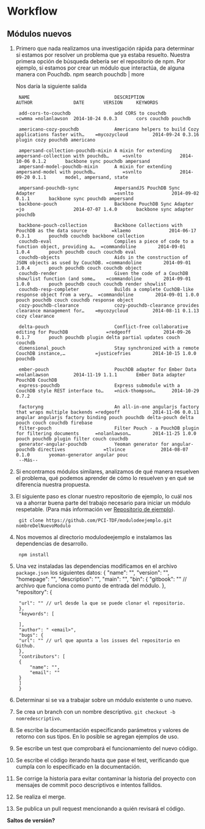 # Workflow
## Módulos nuevos
1. Primero que nada realizamos una investigación rápida para determinar si estamos por resolver un problema que ya estaba resuelto.
Nuestra primera opción de búsqueda debería ser el repositorio de npm.
Por ejemplo, si estamos por crear un módulo que interactúa, de alguna manera con Pouchdb.
		npm search pouchdb | more

	Nos daría la siguiente salida

		NAME                               DESCRIPTION                                                  AUTHOR               DATE       VERSION     KEYWORDS                     
                                                                 
		add-cors-to-couchdb                add CORS to couchdb                                          =cwmma =nolanlawson  2014-10-24 0.0.3       cors couchdb pouchdb         
                                                                 
		americano-cozy-pouchdb             Americano helpers to build Cozy applications faster with…    =mycozycloud         2014-09-24 0.3.16      plugin cozy pouchdb americano
                                                                 
		ampersand-collection-pouchdb-mixin A mixin for extending ampersand-collection with pouchdb…     =svnlto              2014-10-06 0.1.2       backbone sync pouchdb ampersand                                                               
		ampersand-model-pouchdb-mixin      A mixin for extending ampersand-model with pouchdb…          =svnlto              2014-09-20 0.1.1       model, ampersand, state      
                                                                 
		ampersand-pouchdb-sync             AmpersandJS PouchDB Sync Adapter                             =svnlto              2014-09-02 0.1.1       backbone sync pouchdb ampersand                                                               
		backbone-pouch                     Backbone PouchDB Sync Adapter                                =jo                  2014-07-07 1.4.0       backbone sync adapter pouchdb
                                                                 
		backbone-pouch-collection          Backbone Collections with PouchDB as the data source         =klaemo              2014-06-17 0.3.1       pouchdb couchdb backbone collection                                                           
		couchdb-eval                       Compiles a piece of code to a function object, providing a…  =commandoline        2014-09-01 1.0.4       pouch pouchdb couch couchdb eval                                                              
		couchdb-objects                    Aids in the construction of JSON objects as used by CouchDB. =commandoline        2014-09-01 1.0.4       pouch pouchdb couch couchdb object                                                            
		couchdb-render                     Given the code of a CouchDB show/list function (and some…    =commandoline        2014-09-01 1.0.0       pouch pouchdb couch couchdb render showlist                                                  
		couchdb-resp-completer             Builds a complete CuchDB-like response object from a very…  =commandoline        2014-09-01 1.0.0       pouch pouchdb couch couchdb response object                                                   
		cozy-pouchdb-clearance             cozy-pouchdb-clearance provides clearance management for…    =mycozycloud         2014-08-11 0.1.13      cozy clearance               
                                                                 
		delta-pouch                        Conflict-free collaborative editing for PouchDB              =redgeoff            2014-09-26 0.1.7       pouch pouchdb plugin delta partial updates couch couchdb
		dimensional_pouch                  Stay synchronized with a remote CouchDB instance,…           =justicefries        2014-10-15 1.0.0       pouchdb                      
                                                                 
		ember-pouch                        PouchDB adapter for Ember Data                               =nolanlawson         2014-11-19 1.1.1       Ember Data adapter PouchDB CouchDB                                                            
		express-pouchdb                    Express submodule with a CouchDB style REST interface to…    =nick-thompson…      2014-10-29 0.7.2                                    
                                                                 
		factoryng                          An all-in-one angularjs factory that wraps multiple backends =redgeoff            2014-11-06 0.0.11      angular angularjs factory binding pouch pouchdb delta-pouch delta pouch couch couchdb firebase
		filter-pouch                       Filter Pouch - a PouchDB plugin for filtering documents      =nolanlawson…        2014-11-25 1.0.0       pouch pouchdb plugin filter couch couchdb                                                     
		generator-angular-pouchdb          Yeoman generator for angular-pouchdb directives              =tlvince             2014-08-07 0.1.0       yeoman-generator angular pouc
		--Más--

2. Si encontramos módulos similares, analizamos de qué manera resuelven el problema, qué podemos aprender de cómo lo resuelven y en qué se diferencia nuestra propuesta.
3. El siguiente paso es clonar nuestro repositorio de ejemplo, lo cuál nos va a ahorrar buena parte del trabajo necesario para iniciar un módulo respetable. (Para más información ver [Repositorio de ejemplo](/repositorio/README.html)).

		git clone https://github.com/PCI-TDF/modulodeejemplo.git nombreDelNuevoModulo
4. Nos movemos al directorio modulodeejemplo e instalamos las dependencias de desarrollo.
    
		npm install
5. Una vez instaladas las dependencias modificamos en el archivo `package.json` los siguientes datos:
		{
    	"name": "",
    	"version": "",
    	"homepage": "",
    	"description": "",
    	"main": "",
    	"bin": {
        "gitbook": "" // archivo que funciona como punto de entrada del módulo.
    	},
    	"repository": {
        
        "url": "" // url desde la que se puede clonar el repositorio.
    	},
    	"keywords": [
    
    	],
    	"author": " <email>",
    	"bugs": {
        "url": "" // url que apunta a los issues del repositorio en Github.
    	},
    	"contributors": [
        {
            "name": "",
            "email": ""
        }
    	]
		}



1. Determinar si se va a trabajar sobre un módulo existente o uno nuevo.
2. Se crea un branch con un nombre descriptivo. `git checkout -b nomredescriptivo`.
3. Se escribe la documentación especificando parámetros y valores de retorno con sus tipos. En lo posible se agregan ejemplos de uso.
4. Se escribe un test que comprobará el funcionamiento del nuevo código.
5. Se escribe el código iterando hasta que pase el test, verificando que cumpla con lo especificado en la documentación.
6. Se corrige la historia para evitar contaminar la historia del proyecto con mensajes de commit poco descriptivos e intentos fallidos.
7. Se realiza el merge.
8. Se publica un pull request mencionando a quién revisará el código.

**Saltos de versión?**
